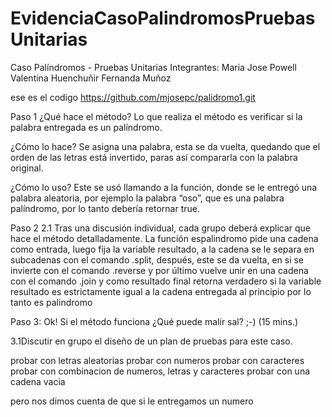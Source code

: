 # EvidenciaCasoPalindromosPruebasUnitarias
Caso Palíndromos - Pruebas Unitarias
Integrantes: 
Maria Jose Powell
Valentina Huenchuñir
Fernanda Muñoz

ese es el codigo
https://github.com/mjosepc/palidromo1.git

Paso 1
¿Qué hace el método?
Lo que realiza el método es verificar si la palabra entregada es un palíndromo. 

¿Cómo lo hace?
Se asigna una palabra, esta se da vuelta, quedando que el orden de las letras está invertido, paras así compararla con la palabra original.

¿Cómo lo uso?
Este se usó llamando a la función, donde se le entregó una palabra aleatoria, por ejemplo la palabra “oso”, que es una palabra palíndromo, por lo tanto debería retornar true.


Paso 2
2.1 Tras una discusión individual, cada grupo deberá explicar que hace el método detalladamente. 
La función espalindromo pide una cadena como entrada, luego fija la variable resultado, a la cadena se le separa en subcadenas con el comando .split, después, este se da vuelta, en si se invierte con el comando .reverse y por último  vuelve unir en una cadena con el comando .join y como resultado final retorna verdadero si la variable resultado es estrictamente igual a la cadena entregada al principio por lo tanto es palindromo 


Paso 3: Ok! Si el método funciona ¿Qué puede malir sal? ;-) (15 mins.)

3.1Discutir en grupo el diseño de un plan de pruebas para este caso.

probar con letras aleatorias
probar con numeros
probar con caracteres
probar con combinacion de numeros, letras y caracteres
probar con una cadena vacia

pero nos dimos cuenta de que si le entregamos un numero 

